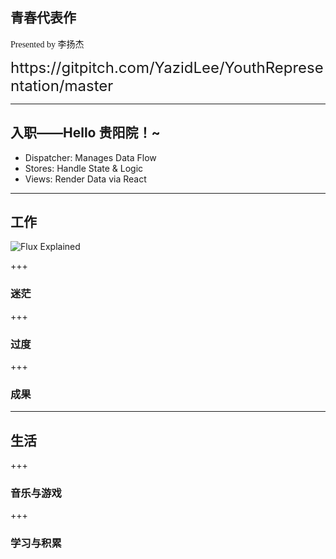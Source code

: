 <h2 style="font-family:'STXinwei';">青春代表作</h2> 
<p style="font-family:'STXinwei';">Presented by 李扬杰</p>
<div style="font-size: 24px;">https://gitpitch.com/YazidLee/YouthRepresentation/master</div>

---

## 入职——Hello 贵阳院！~

- Dispatcher: Manages Data Flow
- Stores: Handle State & Logic
- Views: Render Data via React

---

## 工作
![Flux Explained](https://facebook.github.io/flux/img/flux-simple-f8-diagram-explained-1300w.png)

+++

### 迷茫

+++

### 过度

+++

### 成果

---

## 生活

+++

### 音乐与游戏

+++

### 学习与积累
